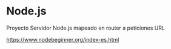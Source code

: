 # Node.js
Proyecto Servidor Node.js mapeado en router a peticiones URL

https://www.nodebeginner.org/index-es.html

